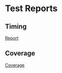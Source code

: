 # Test Reports

## Timing

[Report](https://armaanPy.github.io/alphastack/tests/html-report/report.html)

## Coverage

[Coverage](https://armaanPy.github.io/alphastack/tests/html-coverage/index.html)
